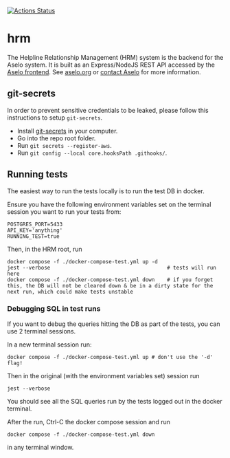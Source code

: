 [![Actions Status](https://github.com/tech-matters/hrm/workflows/hrm-ci/badge.svg)](https://github.com/tech-matters/hrm/actions)
# hrm

The Helpline Relationship Management (HRM) system is the backend for the Aselo system.  It is built as an Express/NodeJS REST API accessed by the [Aselo frontend](https://www.twilio.com/docs/flex/developer/plugins).  See [aselo.org](https://aselo.org/) or [contact Aselo](https://aselo.org/contact-us/) for more information.

## git-secrets
In order to prevent sensitive credentials to be leaked, please follow this instructions to setup `git-secrets`.
- Install [git-secrets](https://github.com/awslabs/git-secrets) in your computer.
- Go into the repo root folder.
- Run `git secrets --register-aws`.
- Run `git config --local core.hooksPath .githooks/`.

## Running tests

The easiest way to run the tests locally is to run the test DB in docker.

Ensure you have the following environment variables set on the terminal session you want to run your tests from:
```
POSTGRES_PORT=5433
API_KEY='anything'
RUNNING_TEST=true
```

Then, in the HRM root, run

```shell
docker compose -f ./docker-compose-test.yml up -d
jest --verbose                                      # tests will run here 
docker compose -f ./docker-compose-test.yml down    # if you forget this, the DB will not be cleared down & be in a dirty state for the next run, which could make tests unstable
```

### Debugging SQL in test runs

If you want to debug the queries hitting the DB as part of the tests, you can use 2 terminal sessions.

In a new terminal session run:

```shell
docker compose -f ./docker-compose-test.yml up # don't use the '-d' flag!
```

Then in the original (with the environment variables set) session run

```shell
jest --verbose 
```

You should see all the SQL queries run by the tests logged out in the docker terminal.

After the run, Ctrl-C the docker compose session and run 
```shell
docker compose -f ./docker-compose-test.yml down
```
in any terminal window.